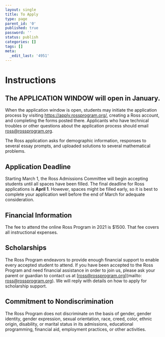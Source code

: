 ```yaml
---
layout: single
title: To Apply
type: page
parent_id: '0'
published: true
password: ''
status: publish
categories: []
tags: []
meta:
  _edit_last: '4951'
---
```


# Instructions

## The APPLICATION WINDOW will open in January.

When the application window is open, students may initiate the 
application process by visiting 
<a href="https://apply.rossprogram.org/">https://apply.rossprogram.org/</a>,
creating a Ross account, and completing the forms posted there.  Applicants who have 
technical troubles or other questions about the application
process should email 
<a href="mailto:ross@rossprogram.org">ross@rossprogram.org</a>.

The Ross application asks for demographic information, 
responses to several essay prompts, and uploaded solutions 
to several mathematical problems.  

## Application Deadline

Starting March 1, the Ross Admissions Committee will begin accepting
students until all spaces have been filled.  The final deadline for
Ross applications is **April 1**. However, spaces might be filled
early, so it is best to complete your application well before the end
of March for adequate consideration.
  

## Financial Information

The fee to attend the online Ross Program in 2021 is $1500. That fee covers 
all instructional expenses. 

## Scholarships

The Ross Program endeavors to provide enough financial support to
enable every accepted student to attend. If you have been accepted to
the Ross Program and need financial assistance in order to join us,
please ask your parent or guardian to contact us at
[ross@rossprogram.org](mailto: ross@rossprogram.org). We will reply
with details on how to apply for scholarship support.

## Commitment to Nondiscrimination

The Ross Program does not discriminate on the basis of gender, gender
identity, gender expression, sexual orientation, race, creed, color,
ethnic origin, disability, or marital status in its admissions,
educational programming, financial aid, employment practices, or other
activities.


